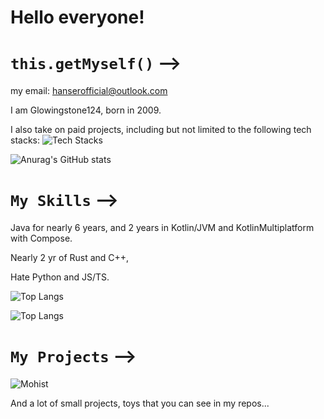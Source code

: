 # Hello everyone!
# `this.getMyself()` -->
my email: hanserofficial@outlook.com 

I am Glowingstone124, born in 2009.

I also take on paid projects, including but not limited to the following tech stacks: 
![Tech Stacks](https://skillicons.dev/icons?i=c,cpp,cs,ktor,kotlin,rust,go,javascript,typescript,java,vscode,idea,clion,webstorm,mysql,redis,postgresql,nginx,vue,react,css,git,linux,docker,vim,debian,dotnet)

![Anurag's GitHub stats](https://github-readme-stats.vercel.app/api?username=glowingstone124&count_private=true&theme=cobalt&show_icons=true)

# `My Skills` -->
Java for nearly 6 years, and 2 years in Kotlin/JVM and KotlinMultiplatform with Compose.

Nearly 2 yr of Rust and C++,

Hate Python and JS/TS.

![Top Langs](https://github-readme-stats.vercel.app/api/top-langs/?username=glowingstone124&size_weight=0.5&count_weight=0.5)

![Top Langs](https://api.githubtrends.io/user/svg/glowingstone124/langs?theme=dark)
# `My Projects` -->

![Mohist](https://github.com/MohistMC/Mohist/)

And a lot of small projects, toys that you can see in my repos...
